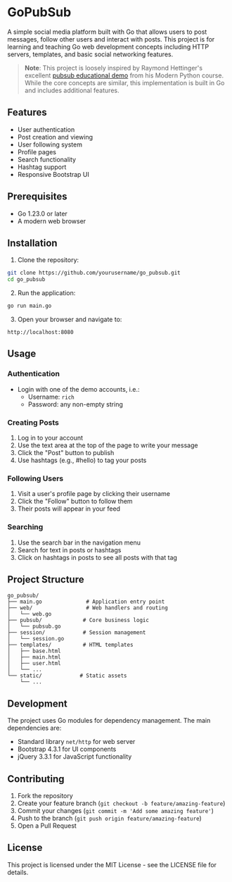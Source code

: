 # GoPubSub

A simple social media platform built with Go that allows users to post messages, follow other users and interact with posts. This project is for learning and teaching Go web development concepts including HTTP servers, templates, and basic social networking features.

> **Note**: This project is loosely inspired by Raymond Hettinger's excellent [pubsub educational demo](https://github.com/rhettinger/modernpython/tree/master/pubsub) from his Modern Python course. While the core concepts are similar, this implementation is built in Go and includes additional features.

## Features

- User authentication
- Post creation and viewing
- User following system
- Profile pages
- Search functionality
- Hashtag support
- Responsive Bootstrap UI

## Prerequisites

- Go 1.23.0 or later
- A modern web browser

## Installation

1. Clone the repository:
```bash
git clone https://github.com/yourusername/go_pubsub.git
cd go_pubsub
```

2. Run the application:
```bash
go run main.go
```

3. Open your browser and navigate to:
```
http://localhost:8080
```

## Usage

### Authentication
- Login with one of the demo accounts, i.e.:
  - Username: `rich`
  - Password: any non-empty string

### Creating Posts
1. Log in to your account
2. Use the text area at the top of the page to write your message
3. Click the "Post" button to publish
4. Use hashtags (e.g., #hello) to tag your posts

### Following Users
1. Visit a user's profile page by clicking their username
2. Click the "Follow" button to follow them
3. Their posts will appear in your feed

### Searching
1. Use the search bar in the navigation menu
2. Search for text in posts or hashtags
3. Click on hashtags in posts to see all posts with that tag

## Project Structure

```
go_pubsub/
├── main.go              # Application entry point
├── web/                 # Web handlers and routing
│   └── web.go
├── pubsub/             # Core business logic
│   └── pubsub.go
├── session/            # Session management
│   └── session.go
├── templates/          # HTML templates
│   ├── base.html
│   ├── main.html
│   ├── user.html
│   └── ...
└── static/            # Static assets
    └── ...
```

## Development

The project uses Go modules for dependency management. The main dependencies are:
- Standard library `net/http` for web server
- Bootstrap 4.3.1 for UI components
- jQuery 3.3.1 for JavaScript functionality

## Contributing

1. Fork the repository
2. Create your feature branch (`git checkout -b feature/amazing-feature`)
3. Commit your changes (`git commit -m 'Add some amazing feature'`)
4. Push to the branch (`git push origin feature/amazing-feature`)
5. Open a Pull Request

## License

This project is licensed under the MIT License - see the LICENSE file for details.
